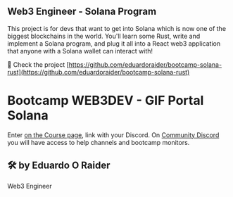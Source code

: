 Web3 Engineer - Solana Program
-----
This project is for devs that want to get into Solana which is now one of the biggest blockchains in the world.
You'll learn some Rust, write and implement a Solana program, and plug it all into a React web3 application that anyone with a Solana wallet can interact with!

🔗 Check the project [https://github.com/eduardoraider/bootcamp-solana-rust](https://github.com/eduardoraider/bootcamp-solana-rust)

# Bootcamp WEB3DEV - GIF Portal Solana
Enter [on the Course page](https://bootcamp.web3dev.com.br/courses/Solana_And_Web3), link with your Discord. On [Community Discord](https://discord.web3dev.com.br) you will have access to help channels and bootcamp monitors.

## 🛠 by Eduardo O Raider
Web3 Engineer